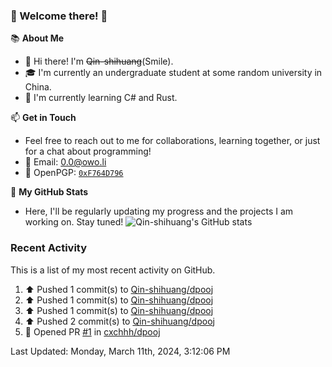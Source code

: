 ### 🌟 Welcome there! 🌟

📚 **About Me**
- 👋 Hi there! I'm ~~Qin-shihuang~~(Smile).
- 🎓 I'm currently an undergraduate student at some random university in China.
- 🌱 I'm currently learning C# and Rust.

📫 **Get in Touch**
- Feel free to reach out to me for collaborations, learning together, or just for a chat about programming!
- 📩 Email: 0.0@owo.li
- 🔑 OpenPGP: [`0xF764D796`](https://keys.openpgp.org/vks/v1/by-fingerprint/99D5AF94A1585E16E14895EFBF6C0BF4F764D796)


📝 **My GitHub Stats**
- Here, I'll be regularly updating my progress and the projects I am working on. Stay tuned!
![Qin-shihuang's GitHub stats](https://github-readme-stats.vercel.app/api?username=Qin-shihuang&show_icons=true)

### Recent Activity

This is a list of my most recent activity on GitHub.

<!--RECENT_ACTIVITY:start-->
1. ⬆️ Pushed 1 commit(s) to [Qin-shihuang/dpooj](https://github.com/Qin-shihuang/dpooj)<br>
2. ⬆️ Pushed 1 commit(s) to [Qin-shihuang/dpooj](https://github.com/Qin-shihuang/dpooj)<br>
3. ⬆️ Pushed 1 commit(s) to [Qin-shihuang/dpooj](https://github.com/Qin-shihuang/dpooj)<br>
4. ⬆️ Pushed 2 commit(s) to [Qin-shihuang/dpooj](https://github.com/Qin-shihuang/dpooj)<br>
5. 💪 Opened PR [#1](https://github.com/cxchhh/dpooj/pull/1) in [cxchhh/dpooj](https://github.com/cxchhh/dpooj)<br>
<!--RECENT_ACTIVITY:end-->

<!--RECENT_ACTIVITY:last_update-->
Last Updated: Monday, March 11th, 2024, 3:12:06 PM
<!--RECENT_ACTIVITY:last_update_end-->
